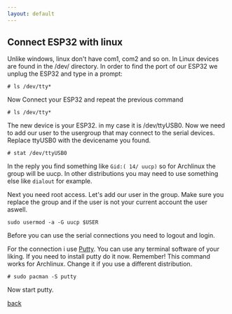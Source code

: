 ```yaml
---
layout: default
---
```


## Connect ESP32 with linux

Unlike windows, linux don't have com1, com2 and so on. In Linux devices are found in the /dev/ directory. In order to find the port of our ESP32 we unplug the ESP32 and type in a prompt:

```
# ls /dev/tty*
```

Now Connect your ESP32 and repeat the previous command

```
# ls /dev/tty*
```

The new device is your ESP32. in my case it is /dev/ttyUSB0. Now we need to add our user to the usergroup that may connect to the serial devices. Replace ttyUSB0 with the devicename you found.

```
# stat /dev/ttyUSB0
```

In the reply you find something like `Gid:( 14/ uucp)` so for Archlinux the group will be uucp. In other distributions you may need to use something else like `dialout` for example.

Next you need root access. Let's add our user in the group. Make sure you replace the group and if the user is not your current account the user aswell.

```
sudo usermod -a -G uucp $USER
```

Before you can use the serial connections you need to logout and login.

For the connection i use [Putty](https://www.putty.org/). You can use any terminal software of your liking. If you need to install putty do it now. Remember! This command works for Archlinux. Change it if you use a different distribution.

```
# sudo pacman -S putty
```

Now start putty.




[back](./)
